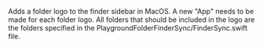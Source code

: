Adds a folder logo to the finder sidebar in MacOS. 
A new "App" needs to be made for each folder logo. All folders that should be included in the logo are the folders specified in the PlaygroundFolderFinderSync/FinderSync.swift file. 
